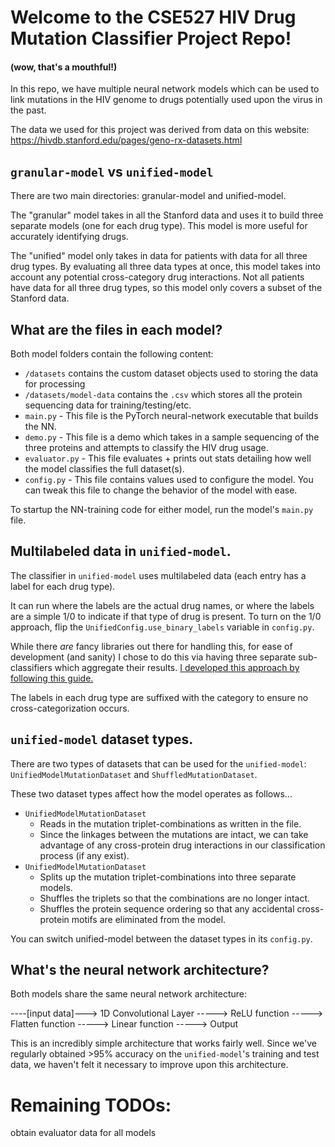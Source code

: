 # Welcome to the CSE527 HIV Drug Mutation Classifier Project Repo!
#### (wow, that's a mouthful!)

In this repo, we have multiple neural network models which can be used to link mutations in the HIV genome to drugs
potentially used upon the virus in the past.

The data we used for this project was derived from data on this website:  https://hivdb.stanford.edu/pages/geno-rx-datasets.html

## `granular-model` vs `unified-model`
There are two main directories:  granular-model and unified-model.

The "granular" model takes in all the Stanford data and uses it to build three separate models (one for each drug type).
This model is more useful for accurately identifying drugs.

The "unified" model only takes in data for patients with data for all three drug types.  By evaluating all three data 
types at once, this model takes into account any potential cross-category drug interactions.  Not all patients have data
for all three drug types, so this model only covers a subset of the Stanford data.

## What are the files in each model?

Both model folders contain the following content:

- `/datasets` contains the custom dataset objects used to storing the data for processing
- `/datasets/model-data` contains the `.csv` which stores all the protein sequencing data for training/testing/etc.
- `main.py` - This file is the PyTorch neural-network executable that builds the NN.
- `demo.py` - This file is a demo which takes in a sample sequencing of the three proteins and attempts to classify the HIV drug usage.
- `evaluator.py` - This file evaluates + prints out stats detailing how well the model classifies the full dataset(s).
- `config.py` - This file contains values used to configure the model.  You can tweak this file to change the behavior of the model with ease.

To startup the NN-training code for either model, run the model's `main.py` file.

## Multilabeled data in `unified-model`.

The classifier in `unified-model` uses multilabeled data (each entry has a label for each drug type).

It can run where the labels are the actual drug names, or where the labels are a simple 1/0 to indicate if that type of 
drug is present.  To turn on the 1/0 approach, flip the `UnifiedConfig.use_binary_labels` variable in `config.py`.

While there _are_ fancy libraries out there for handling this, for ease of development (and sanity) I chose to do this 
via having three separate sub-classifiers which aggregate their results.  [I developed this approach by following this guide.](https://towardsdatascience.com/multilabel-classification-with-pytorch-in-5-minutes-a4fa8993cbc7)

The labels in each drug type are suffixed with the category to ensure no cross-categorization occurs.

## `unified-model` dataset types.

There are two types of datasets that can be used for the `unified-model`:  `UnifiedModelMutationDataset` and `ShuffledMutationDataset`.

These two dataset types affect how the model operates as follows...
- `UnifiedModelMutationDataset`
  - Reads in the mutation triplet-combinations as written in the file.
  - Since the linkages between the mutations are intact, we can take advantage of any cross-protein drug interactions in our classification process (if any exist).
- `UnifiedModelMutationDataset`
  - Splits up the mutation triplet-combinations into three separate models.
  - Shuffles the triplets so that the combinations are no longer intact.
  - Shuffles the protein sequence ordering so that any accidental cross-protein motifs are eliminated from the model.

You can switch unified-model between the dataset types in its `config.py`.

## What's the neural network architecture?

Both models share the same neural network architecture:

----[input data]---> 1D Convolutional Layer -----> ReLU function -----> Flatten function -----> Linear function -----> Output

This is an incredibly simple architecture that works fairly well.  Since we've regularly obtained >95% accuracy on the 
`unified-model`'s training and test data, we haven't felt it necessary to improve upon this architecture.

# Remaining TODOs:

obtain evaluator data for all models
